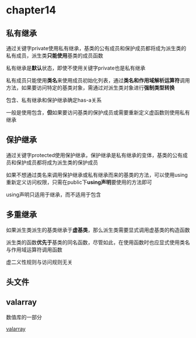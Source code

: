 # chapter14

## 私有继承

通过关键字private使用私有继承，基类的公有成员和保护成员都将成为派生类的私有成员，派生类**只能使用**基类的成员函数

私有继承是**默认**状态，即使不使用关键字private也是私有继承

私有成员只能使用**类名**来使用成员初始化列表，通过**类名和作用域解析运算符**调用方法，如果要访问特定的基类对象，需通过对派生类对象进行**强制类型转换**

包含、私有继承和保护继承确定has-a关系

一般是使用包含，**但**如果要访问基类的保护成员或需要重新定义虚函数则使用私有继承

## 保护继承

通过关键字protected使用保护继承，保护继承是私有继承的变体，基类的公有成员和保护成员都将成为派生类的保护成员

如果不想通过类名来调用保护继承或私有继承而来的基类的方法，可以使用using重新定义访问权限，只需在public下**using声明**要使用的方法即可

using声明只适用于继承，而不适用于包含

## 多重继承

如果派生类派生的基类继承于**虚基类**，那么派生类需要显式调用虚基类的构造函数

派生类的函数**优先于**基类的同名函数，尽管如此，在使用函数时也应显式使用类名与作用域运算符调用函数

虚二义性规则与访问规则无关

## 头文件

## valarray

数值库的一部分

[valarray](http://www.cppds.com/cpp/header/valarray.html)
